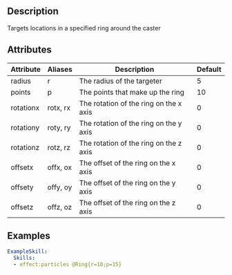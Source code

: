 ## Description
Targets locations in a specified ring around the caster

## Attributes
| Attribute | Aliases   | Description                                                          | Default |
|-----------|-----------|----------------------------------------------------------------------|---------|
| radius    | r         | The radius of the targeter                                           | 5       |
| points    | p         | The points that make up the ring                                     | 10      |
| rotationx | rotx, rx  | The rotation of the ring on the x axis                               | 0       |
| rotationy | roty, ry  | The rotation of the ring on the y axis                               | 0       |
| rotationz | rotz, rz  | The rotation of the ring on the z axis                               | 0       |
| offsetx   | offx, ox  | The offset of the ring on the x axis                                 | 0       |
| offsety   | offy, oy  | The offset of the ring on the y axis                                 | 0       |
| offsetz   | offz, oz  | The offset of the ring on the z axis                                 | 0       |

## Examples
```yaml
ExampleSkill:
  Skills:
  - effect:particles @Ring{r=10;p=15}
```